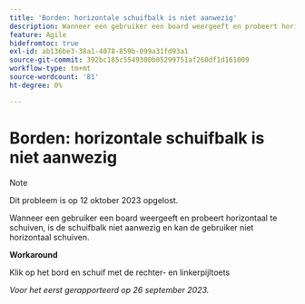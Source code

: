 ```yaml
---
title: 'Borden: horizontale schuifbalk is niet aanwezig'
description: Wanneer een gebruiker een board weergeeft en probeert horizontaal te schuiven, is de schuifbalk niet aanwezig en kan de gebruiker niet horizontaal schuiven.
feature: Agile
hidefromtoc: true
exl-id: ab136be3-38a1-4078-859b-099a31fd93a1
source-git-commit: 392bc185c5549300b05299751af260df1d161009
workflow-type: tm+mt
source-wordcount: '81'
ht-degree: 0%

---
```


# Borden: horizontale schuifbalk is niet aanwezig

>[!NOTE]
>
>Dit probleem is op 12 oktober 2023 opgelost.

Wanneer een gebruiker een board weergeeft en probeert horizontaal te schuiven, is de schuifbalk niet aanwezig en kan de gebruiker niet horizontaal schuiven.

**Workaround**

Klik op het bord en schuif met de rechter- en linkerpijltoets

_Voor het eerst gerapporteerd op 26 september 2023._

